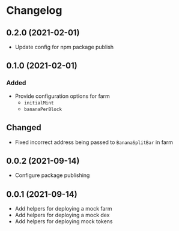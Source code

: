 # Changelog

## 0.2.0 (2021-02-01)
* Update config for npm package publish

## 0.1.0 (2021-02-01)

### Added
* Provide configuration options for farm
  * `initialMint`
  * `bananaPerBlock`

## Changed
* Fixed incorrect address being passed to `BananaSplitBar` in farm
## 0.0.2 (2021-09-14)
* Configure package publishing

## 0.0.1 (2021-09-14)
* Add helpers for deploying a mock farm
* Add helpers for deploying a mock dex
* Add helpers for deploying mock tokens